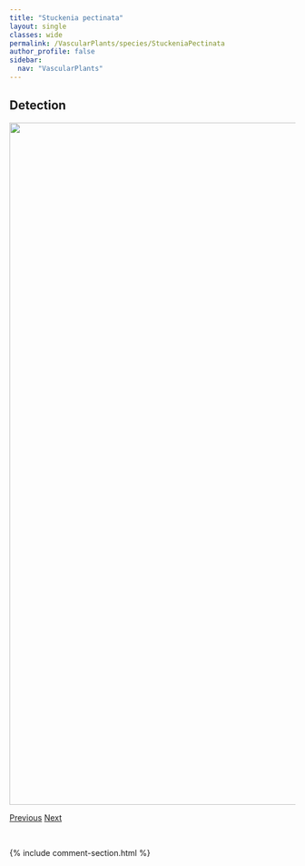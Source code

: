 ```yaml
---
title: "Stuckenia pectinata"
layout: single
classes: wide
permalink: /VascularPlants/species/StuckeniaPectinata
author_profile: false
sidebar:
  nav: "VascularPlants"
---
```


<h2>Detection</h2>

<a href="https://drive.google.com/uc?export=view&id=1Qnu8PFMFP0Gcfch7juqw5KkO8mHOPJk_">
<img src="https://drive.google.com/uc?export=view&id=1Qnu8PFMFP0Gcfch7juqw5KkO8mHOPJk_" height = "1200" width = "800">
</a>


<a href="/DevelopmentWebsite/VascularPlants/species/StuckeniaFiliformis" class="pagination--pager" title="Stuckenia filiformis">Previous</a> <a href="/DevelopmentWebsite/VascularPlants/species/StuckeniaVaginata" class="pagination--pager" title="Stuckenia vaginata">Next</a>

<p>&nbsp;</p>

{% include comment-section.html %}
